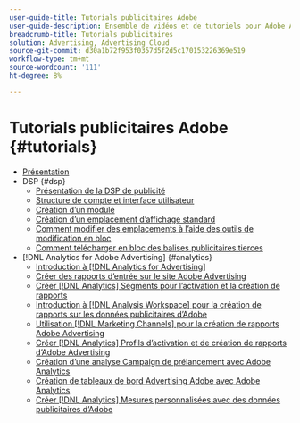 ```yaml
---
user-guide-title: Tutorials publicitaires Adobe
user-guide-description: Ensemble de vidéos et de tutoriels pour Adobe Advertising.
breadcrumb-title: Tutorials publicitaires
solution: Advertising, Advertising Cloud
source-git-commit: d30a1b72f953f0357d5f2d5c170153226369e519
workflow-type: tm+mt
source-wordcount: '111'
ht-degree: 8%

---
```



# Tutorials publicitaires Adobe {#tutorials}

+ [Présentation](overview.md)
+ DSP {#dsp}
   + [Présentation de la DSP de publicité](/help/dsp/intro.md)
   + [Structure de compte et interface utilisateur](/help/dsp/ui.md)
   + [Création d’un module](/help/dsp/package-create.md)
   + [Création d’un emplacement d’affichage standard](/help/dsp/placement-create.md)
   + [Comment modifier des emplacements à l’aide des outils de modification en bloc](/help/dsp/bulk-edit-placement-tools.md)
   + [Comment télécharger en bloc des balises publicitaires tierces](/help/dsp/bulk-upload-third-party-ad-tags.md)
+ [!DNL Analytics for Adobe Advertising] {#analytics}
   + [Introduction à [!DNL Analytics for Advertising]](/help/integrations/analytics/intro-a4adc.md)
   + [Créer des rapports d’entrée sur le site Adobe Advertising](/help/integrations/analytics/analytics-site-entry-a4adc.md)
   + [Créer [!DNL Analytics] Segments pour l’activation et la création de rapports](/help/integrations/analytics/analytics-segments-a4adc.md)
   + [Introduction à [!DNL Analysis Workspace] pour la création de rapports sur les données publicitaires d’Adobe](/help/integrations/analytics/analytics-analysis-workspace-a4adc.md)
   + [Utilisation [!DNL Marketing Channels] pour la création de rapports Adobe Advertising](/help/integrations/analytics/analytics-reporting-a4adc.md)
   + [Créer [!DNL Analytics] Profils d’activation et de création de rapports d’Adobe Advertising](/help/integrations/analytics/analytics-profiles-a4adc.md)
   + [Création d’une analyse Campaign de prélancement avec Adobe Analytics](/help/integrations/analytics/analytics-pre-launch-a4adc.md)
   + [Création de tableaux de bord Advertising Adobe avec Adobe Analytics](/help/integrations/analytics/analytics-dashboards-a4adc.md)
   + [Créer [!DNL Analytics] Mesures personnalisées avec des données publicitaires d’Adobe](/help/integrations/analytics/analytics-custom-metrics-a4adc.md)

<!-- Add to DSP chapter once the videos are complete:
  + [How to Create a Placement](/help/dsp/placement-create.md)
  + [Placement Targeting Capabilities](/help/dsp/placement-targeting.md)
  + [Audience Libraries and Applying Behavioral Targeting](/help/dsp/audience-libraries.md)
-->

<!-- If I move the "Analytics for Advertising chapter into a larger Integrations chapter, then I'll need to set up redirects by copying a CSV file into this repo and populating it for those legacy file names. -->